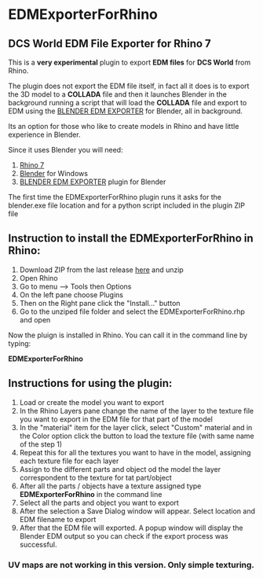 # EDMExporterForRhino

## DCS World EDM File Exporter for Rhino 7

This is a **very experimental** plugin to export **EDM files** for **DCS World** from Rhino.

The plugin does not export the EDM file itself, in fact all it does is to export the 3D model to a **COLLADA** file and then it launches Blender in the background running a script that will load the **COLLADA** file and export to EDM using the [BLENDER EDM EXPORTER](https://github.com/tobi-be/BlenderEdmExporter) for Blender, all in background.

Its an option for those who like to create models in Rhino and have little experience in Blender.

Since it uses Blender you will need:

1. [Rhino 7](https://www.rhino3d.com/download/)
2. [Blender](https://www.blender.org/download/) for Windows
3. [BLENDER EDM EXPORTER](https://github.com/tobi-be/BlenderEdmExporter) plugin for Blender

The first time the EDMExporterForRhino plugin runs it asks for the blender.exe file location and for a python script included in the plugin ZIP file

## Instruction to install the EDMExporterForRhino in Rhino:

1. Download ZIP from the last release [here]() and unzip
2. Open Rhino
3. Go to menu --> Tools then Options
4. On the left pane choose Plugins 
5. Then on the Right pane click the "Install..." button
6. Go to the unziped file folder and select the EDMExporterForRhino.rhp and open

Now the pluign is installed in Rhino. You can call it in the command line by typing:

**EDMExporterForRhino**

## Instructions for using the plugin:

1. Load or create the model you want to export
2. In the Rhino Layers pane change the name of the layer to the texture file you want to export in the EDM file for that part of the model
3. In the "material" item for the layer click, select "Custom" material and in the Color option click the button to load the texture file (with same name of the step 1)
4. Repeat this for all the textures you want to have in the model, assigning each texture file for each layer 
5. Assign to the different parts and object od the model the layer correspondent to the texture for tat part/object
6. After all the parts / objects have a texture assigned type **EDMExporterForRhino** in the command line
7. Select all the parts and object you want to export
8. After the selection a Save Dialog window will appear. Select location and EDM filename to export
9. After that the EDM file will exported. A popup window will display the Blender EDM output so you can check if the export process was successful.

### UV maps are not working in this version. Only simple texturing.














